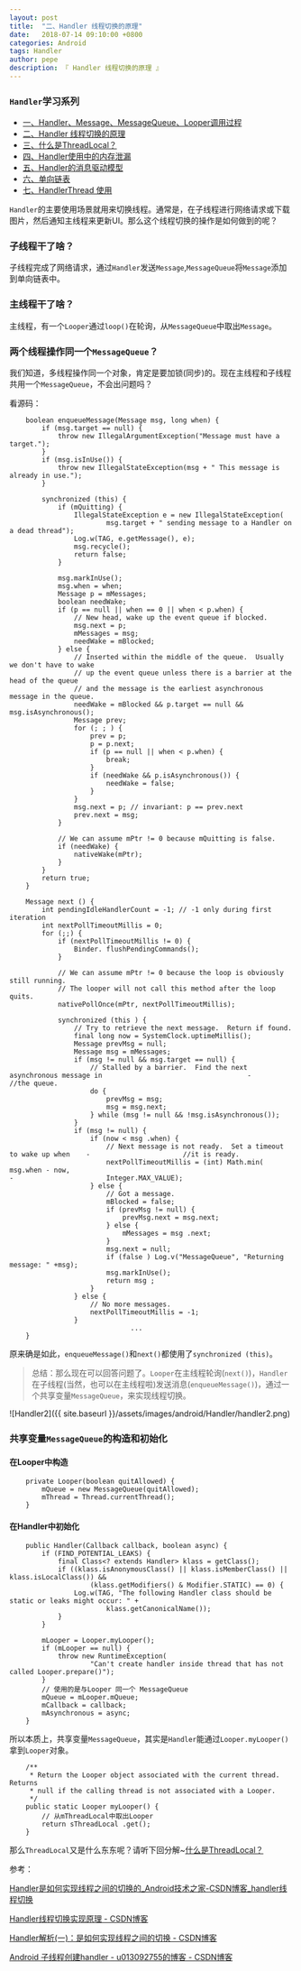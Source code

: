```yaml
---
layout: post
title:  "二、Handler 线程切换的原理"
date:   2018-07-14 09:10:00 +0800
categories: Android
tags: Handler
author: pepe
description: 『 Handler 线程切换的原理 』
---
```


### `Handler`学习系列

* [一、Handler、Message、MessageQueue、Looper调用过程](
https://jose-md.github.io/study/android/2018/07/14/%E4%B8%80-Handler-Message-MessageQueue-Looper%E8%B0%83%E7%94%A8%E8%BF%87%E7%A8%8B.html)
* [二、Handler 线程切换的原理](https://jose-md.github.io/study/android/2018/07/14/%E4%BA%8C-Handler-%E7%BA%BF%E7%A8%8B%E5%88%87%E6%8D%A2%E7%9A%84%E5%8E%9F%E7%90%86.html)
* [三、什么是ThreadLocal？](https://jose-md.github.io/study/android/2018/07/14/%E4%B8%89-%E4%BB%80%E4%B9%88%E6%98%AFThreadLocal.html)
* [四、Handler使用中的内存泄漏](https://jose-md.github.io/study/android/2018/07/14/%E5%9B%9B-Handler%E4%BD%BF%E7%94%A8%E4%B8%AD%E7%9A%84%E5%86%85%E5%AD%98%E6%B3%84%E6%BC%8F.html)
* [五、Handler的消息驱动模型](https://jose-md.github.io/study/android/2018/07/14/%E4%BA%94-Handler%E7%9A%84%E6%B6%88%E6%81%AF%E9%A9%B1%E5%8A%A8%E6%A8%A1%E5%9E%8B.html)
* [六、单向链表](https://jose-md.github.io/study/android/2018/07/14/%E5%85%AD-%E5%8D%95%E5%90%91%E9%93%BE%E8%A1%A8.html)
* [七、HandlerThread 使用](https://jose-md.github.io/study/android/2018/07/14/%E4%B8%83-HandlerThread-%E4%BD%BF%E7%94%A8.html)


`Handler`的主要使用场景就用来切换线程。通常是，在子线程进行网络请求或下载图片，然后通知主线程来更新UI。那么这个线程切换的操作是如何做到的呢？

### **子线程干了啥？**

子线程完成了网络请求，通过`Handler`发送`Message`,`MessageQueue`将`Message`添加到单向链表中。

### **主线程干了啥？**

主线程，有一个`Looper`通过`loop()`在轮询，从`MessageQueue`中取出`Message`。

### **两个线程操作同一个`MessageQueue`？**

我们知道，多线程操作同一个对象，肯定是要加锁(同步)的。现在主线程和子线程共用一个`MessageQueue`，不会出问题吗？

看源码：
```
    boolean enqueueMessage(Message msg, long when) {
        if (msg.target == null) {
            throw new IllegalArgumentException("Message must have a target.");
        }
        if (msg.isInUse()) {
            throw new IllegalStateException(msg + " This message is already in use.");
        }

        synchronized (this) {
            if (mQuitting) {
                IllegalStateException e = new IllegalStateException(
                        msg.target + " sending message to a Handler on a dead thread");
                Log.w(TAG, e.getMessage(), e);
                msg.recycle();
                return false;
            }

            msg.markInUse();
            msg.when = when;
            Message p = mMessages;
            boolean needWake;
            if (p == null || when == 0 || when < p.when) {
                // New head, wake up the event queue if blocked.
                msg.next = p;
                mMessages = msg;
                needWake = mBlocked;
            } else {
                // Inserted within the middle of the queue.  Usually we don't have to wake
                // up the event queue unless there is a barrier at the head of the queue
                // and the message is the earliest asynchronous message in the queue.
                needWake = mBlocked && p.target == null && msg.isAsynchronous();
                Message prev;
                for (; ; ) {
                    prev = p;
                    p = p.next;
                    if (p == null || when < p.when) {
                        break;
                    }
                    if (needWake && p.isAsynchronous()) {
                        needWake = false;
                    }
                }
                msg.next = p; // invariant: p == prev.next
                prev.next = msg;
            }

            // We can assume mPtr != 0 because mQuitting is false.
            if (needWake) {
                nativeWake(mPtr);
            }
        }
        return true;
    }
    
    Message next () {
        int pendingIdleHandlerCount = -1; // -1 only during first iteration
        int nextPollTimeoutMillis = 0;
        for (;;) {
            if (nextPollTimeoutMillis != 0) {
                Binder. flushPendingCommands();
            }
 
            // We can assume mPtr != 0 because the loop is obviously still running.
            // The looper will not call this method after the loop quits.
            nativePollOnce(mPtr, nextPollTimeoutMillis);
 
            synchronized (this ) {
                // Try to retrieve the next message.  Return if found.
                final long now = SystemClock.uptimeMillis();
                Message prevMsg = null;
                Message msg = mMessages;
                if (msg != null && msg.target == null) {
                    // Stalled by a barrier.  Find the next asynchronous message in                                    -                   //the queue.
                    do {
                        prevMsg = msg;
                        msg = msg.next;
                    } while (msg != null && !msg.isAsynchronous());
                }
                if (msg != null) {
                    if (now < msg .when) {
                        // Next message is not ready.  Set a timeout to wake up when    -                       //it is ready.
                        nextPollTimeoutMillis = (int) Math.min( msg.when - now,                                                                 -                       Integer.MAX_VALUE);
                    } else {
                        // Got a message.
                        mBlocked = false;
                        if (prevMsg != null) {
                            prevMsg.next = msg.next;
                        } else {
                            mMessages = msg .next;
                        }
                        msg.next = null;
                        if (false ) Log.v("MessageQueue", "Returning message: " +msg);
                        msg.markInUse();
                        return msg ;
                    }
                } else {
                    // No more messages.
                    nextPollTimeoutMillis = -1;
                }
                              ...
    }
```

原来确是如此，`enqueueMessage()`和`next()`都使用了`synchronized (this)`。

> 总结：那么现在可以回答问题了。`Looper`在主线程轮询(`next()`)，`Handler`在子线程(当然，也可以在主线程啦)发送消息(`enqueueMessage()`)，通过一个共享变量`MessageQueue`，来实现线程切换。

![Handler2]({{ site.baseurl }}/assets/images/android/Handler/handler2.png)
 
###  **共享变量`MessageQueue`的构造和初始化**
#### 在**Looper**中构造
```
    private Looper(boolean quitAllowed) {
        mQueue = new MessageQueue(quitAllowed);
        mThread = Thread.currentThread();
    }
```

#### 在**Handler**中初始化
```
    public Handler(Callback callback, boolean async) {
        if (FIND_POTENTIAL_LEAKS) {
            final Class<? extends Handler> klass = getClass();
            if ((klass.isAnonymousClass() || klass.isMemberClass() || klass.isLocalClass()) &&
                    (klass.getModifiers() & Modifier.STATIC) == 0) {
                Log.w(TAG, "The following Handler class should be static or leaks might occur: " +
                        klass.getCanonicalName());
            }
        }

        mLooper = Looper.myLooper();
        if (mLooper == null) {
            throw new RuntimeException(
                    "Can't create handler inside thread that has not called Looper.prepare()");
        }
        // 使用的是与Looper 同一个 MessageQueue
        mQueue = mLooper.mQueue;
        mCallback = callback;
        mAsynchronous = async;
    }
```
所以本质上，共享变量`MessageQueue`，其实是`Handler`能通过`Looper.myLooper()`拿到`Looper`对象。
```
    /**
     * Return the Looper object associated with the current thread.  Returns
     * null if the calling thread is not associated with a Looper.
     */
    public static Looper myLooper() {
        // 从mThreadLocal中取出Looper
        return sThreadLocal .get();
    }
```
那么`ThreadLocal`又是什么东东呢？请听下回分解~[什么是ThreadLocal？](https://jose-md.github.io/study/android/2018/07/14/%E4%B8%89-%E4%BB%80%E4%B9%88%E6%98%AFThreadLocal.html)


参考：

[Handler是如何实现线程之间的切换的_Android技术之家-CSDN博客_handler线程切换](https://blog.csdn.net/c6E5UlI1N/article/details/79724023)

[Handler线程切换实现原理 - CSDN博客](https://blog.csdn.net/qq_16188829/article/details/76922757)

[Handler解析(一)：是如何实现线程之间的切换 - CSDN博客](https://blog.csdn.net/adobesolo/article/details/75195394)

[Android 子线程创建handler - u013092755的博客 - CSDN博客](https://blog.csdn.net/u013092755/article/details/78888247)

